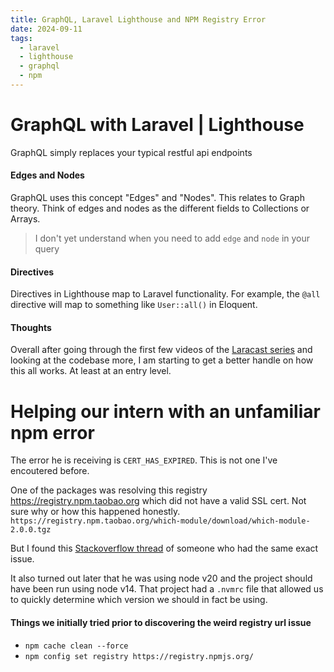 ```yaml
---
title: GraphQL, Laravel Lighthouse and NPM Registry Error
date: 2024-09-11
tags:
  - laravel
  - lighthouse
  - graphql
  - npm
---
```

# GraphQL with Laravel | Lighthouse

GraphQL simply replaces your typical restful api endpoints

#### Edges and Nodes

GraphQL uses this concept "Edges" and "Nodes". This relates to Graph theory. Think of edges and nodes as the different fields to Collections or
Arrays.

> I don't yet understand when you need to add `edge` and `node` in your query

#### Directives

Directives in Lighthouse map to Laravel functionality. For example, the `@all` directive will map to something like `User::all()` in Eloquent.

#### Thoughts

Overall after going through the first few videos of the [Laracast series](https://laracasts.com/series/graphql-with-laravel-and-vue) and looking at
the codebase more, I am starting to get a better handle on how this all works. At least at an entry level.

# Helping our intern with an unfamiliar npm error

The error he is receiving is `CERT_HAS_EXPIRED`. This is not one I've encoutered before.

One of the packages was resolving this registry https://registry.npm.taobao.org which did not have a valid SSL cert. Not sure why or how this happened
honestly. `https://registry.npm.taobao.org/which-module/download/which-module-2.0.0.tgz`

But I found this [Stackoverflow thread](https://stackoverflow.com/a/64792062) of someone who had the same exact issue.

It also turned out later that he was using node v20 and the project should have been run using node v14. That project had a `.nvmrc` file that allowed
us to quickly determine which version we should in fact be using.

#### Things we initially tried prior to discovering the weird registry url issue

- `npm cache clean --force`
- `npm config set registry https://registry.npmjs.org/`
